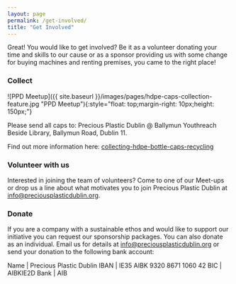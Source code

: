 ```yaml
---
layout: page
permalink: /get-involved/
title: "Get Involved"
---
```


Great! You would like to get involved? Be it as a volunteer donating your time and skills to our cause or as a sponsor providing us with some change for buying machines and renting premises, you came to the right place!

### Collect

![PPD Meetup]({{ site.baseurl }}/images/pages/hdpe-caps-collection-feature.jpg "PPD Meetup"){:style="float: top;margin-right: 10px;height: 150px;"}

Please send all caps to: Precious Plastic Dublin @ Ballymun Youthreach Beside Library, Ballymun Road, Dublin 11.

Find out more information here: [collecting-hdpe-bottle-caps-recycling](/) 

### Volunteer with us

Interested in joining the team of volunteers? Come to one of our Meet-ups or drop us a line about what motivates you to join Precious Plastic Dublin at [info@preciousplasticdublin.org](mailto:info@preciousplasticdublin.org).

### Donate

If you are a company with a sustainable ethos and would like to support our initiative you can request our sponsorship packages. You can also donate as an individual. Email us for details at [info@preciousplasticdublin.org](mailto:info@preciousplasticdublin.org) or send your donation to the following bank account:

Name | Precious Plastic Dublin
IBAN | IE35 AIBK 9320 8671 1060 42
BIC | AIBKIE2D
Bank | AIB



